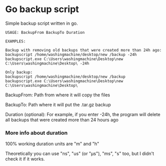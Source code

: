 # Go backup script
Simple backup script written in go.

```
USAGE: BackupFrom BackupTo Duration

EXAMPLES:

Backup with removing old backups that were created more than 24h ago:
backupscript /home/washingmachine/desktop/new /backup -24h
backupscript.exe C:\Users\washingmachine\Desktop\new C:\Users\washingmachine\Desktop\ -24h

Only backup:
backupscript /home/washingmachine/desktop/new /backup
backupscript.exe C:\Users\washingmachine\Desktop\new C:\Users\washingmachine\Desktop\
```

BackupFrom: Path from where it will copy the files

BackupTo: Path where it will put the .tar.gz backup

Duration (optional): For example, if you enter -24h, the program will delete all backups that were created more than 24 hours ago

### More info about duration

100% working duration units are "m" and "h"

Theoretically you can use "ns", "us" (or "µs"), "ms", "s" too, but I didn't check it if it works.

